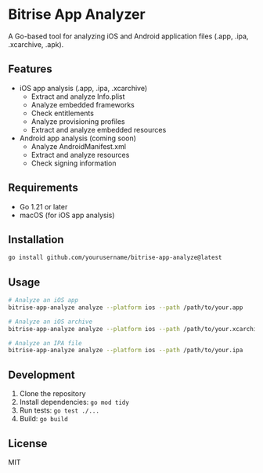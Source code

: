 # Bitrise App Analyzer

A Go-based tool for analyzing iOS and Android application files (.app, .ipa, .xcarchive, .apk).

## Features

- iOS app analysis (.app, .ipa, .xcarchive)
  - Extract and analyze Info.plist
  - Analyze embedded frameworks
  - Check entitlements
  - Analyze provisioning profiles
  - Extract and analyze embedded resources
- Android app analysis (coming soon)
  - Analyze AndroidManifest.xml
  - Extract and analyze resources
  - Check signing information

## Requirements

- Go 1.21 or later
- macOS (for iOS app analysis)

## Installation

```bash
go install github.com/yourusername/bitrise-app-analyze@latest
```

## Usage

```bash
# Analyze an iOS app
bitrise-app-analyze analyze --platform ios --path /path/to/your.app

# Analyze an iOS archive
bitrise-app-analyze analyze --platform ios --path /path/to/your.xcarchive

# Analyze an IPA file
bitrise-app-analyze analyze --platform ios --path /path/to/your.ipa
```

## Development

1. Clone the repository
2. Install dependencies: `go mod tidy`
3. Run tests: `go test ./...`
4. Build: `go build`

## License

MIT
